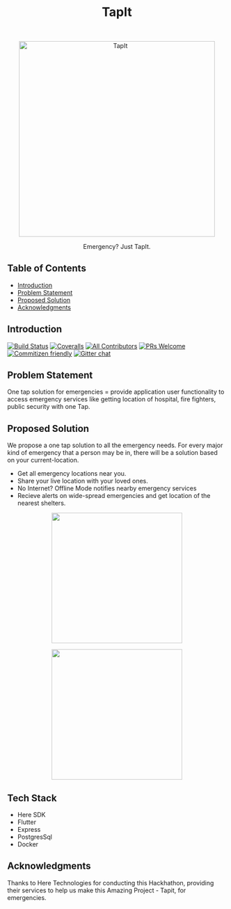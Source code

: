 <h1 align="center"> TapIt </h1> <br>
<p align="center">
  <a href="https://gitpoint.co/">
    <img alt="TapIt" title="TapIt" src="https://i.imgur.com/xR5MnZ7.png" width="450">
  </a>
</p>

<p align="center">
  Emergency? Just TapIt.
</p>

<!-- START doctoc generated TOC please keep comment here to allow auto update -->
<!-- DON'T EDIT THIS SECTION, INSTEAD RE-RUN doctoc TO UPDATE -->
## Table of Contents

- [Introduction](#introduction)
- [Problem Statement](#problem-statement)
- [Proposed Solution](#proposed-solution)
- [Acknowledgments](#acknowledgments)

<!-- END doctoc generated TOC please keep comment here to allow auto update -->

## Introduction

[![Build Status](https://img.shields.io/travis/gitpoint/git-point.svg?style=flat-square)](https://travis-ci.org/gitpoint/git-point)
[![Coveralls](https://img.shields.io/coveralls/github/gitpoint/git-point.svg?style=flat-square)](https://coveralls.io/github/gitpoint/git-point)
[![All Contributors](https://img.shields.io/badge/all_contributors-73-orange.svg?style=flat-square)](./CONTRIBUTORS.md)
[![PRs Welcome](https://img.shields.io/badge/PRs-welcome-brightgreen.svg?style=flat-square)](http://makeapullrequest.com)
[![Commitizen friendly](https://img.shields.io/badge/commitizen-friendly-brightgreen.svg?style=flat-square)](http://commitizen.github.io/cz-cli/)
[![Gitter chat](https://img.shields.io/badge/chat-on_gitter-008080.svg?style=flat-square)](https://gitter.im/git-point)

## Problem Statement

One tap solution for emergencies = provide application user functionality to access emergency services like getting location of hospital, fire fighters, public security with one Tap.

## Proposed Solution

We propose a one tap solution to all the emergency
needs. For every major kind of emergency that a person may be
in, there will be a solution based on your current-location.

* Get all emergency locations near you.
* Share your live location with your loved ones.
* No Internet? Offline Mode notifies nearby emergency services
* Recieve alerts on wide-spread emergencies and get location of the nearest shelters. 

<p align="center">
  <img src = "https://i.imgur.com/WpzrTgX.png" width=300>
 </p>
<p align="center">
  <img src = "https://i.imgur.com/f3QCcmy.png" width=300>
</p>

## Tech Stack

- Here SDK
- Flutter
- Express
- PostgresSql
- Docker


## Acknowledgments

Thanks to Here Technologies for conducting this Hackhathon, providing their services to help us make this Amazing Project - Tapit, for emergencies.
